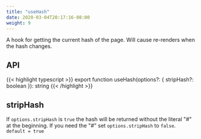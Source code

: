 ```yaml
---
title: "useHash"
date: 2020-03-04T20:17:16-08:00
weight: 9
---
```


A hook for getting the current hash of the page. Will cause re-renders when the hash changes.

## API

{{< highlight typescript >}}
export function useHash(options?: { stripHash?: boolean }): string
{{< /highlight >}}

## stripHash

If `options.stripHash` is `true` the hash will be returned without the literal "#" at the beginning. If you need the "#" set `options.stripHash` to `false`. `default = true`